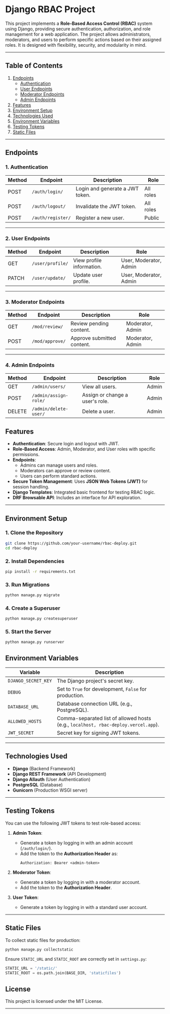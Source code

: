 # **Django RBAC Project**

This project implements a **Role-Based Access Control (RBAC)** system using Django, providing secure authentication, authorization, and role management for a web application. The project allows administrators, moderators, and users to perform specific actions based on their assigned roles. It is designed with flexibility, security, and modularity in mind.

---

## **Table of Contents**
1. [Endpoints](#endpoints)
    - [Authentication](#authentication)
    - [User Endpoints](#user-endpoints)
    - [Moderator Endpoints](#moderator-endpoints)
    - [Admin Endpoints](#admin-endpoints)
2. [Features](#features)
3. [Environment Setup](#environment-setup)
4. [Technologies Used](#technologies-used)
5. [Environment Variables](#environment-variables)
6. [Testing Tokens](#testing-tokens)
7. [Static Files](#static-files)

---

## **Endpoints**

### **1. Authentication**

| **Method** | **Endpoint**        | **Description**                        | **Role**        |
|------------|---------------------|----------------------------------------|-----------------|
| POST       | `/auth/login/`      | Login and generate a JWT token.        | All roles       |
| POST       | `/auth/logout/`     | Invalidate the JWT token.              | All roles       |
| POST       | `/auth/register/`   | Register a new user.                   | Public          |

---

### **2. User Endpoints**

| **Method** | **Endpoint**         | **Description**                        | **Role**        |
|------------|----------------------|----------------------------------------|-----------------|
| GET        | `/user/profile/`     | View profile information.              | User, Moderator, Admin |
| PATCH      | `/user/update/`      | Update user profile.                   | User, Moderator, Admin |

---

### **3. Moderator Endpoints**

| **Method** | **Endpoint**         | **Description**                        | **Role**        |
|------------|----------------------|----------------------------------------|-----------------|
| GET        | `/mod/review/`       | Review pending content.                | Moderator, Admin |
| POST       | `/mod/approve/`      | Approve submitted content.             | Moderator, Admin |

---

### **4. Admin Endpoints**

| **Method** | **Endpoint**          | **Description**                        | **Role**        |
|------------|-----------------------|----------------------------------------|-----------------|
| GET        | `/admin/users/`       | View all users.                        | Admin           |
| POST       | `/admin/assign-role/` | Assign or change a user's role.        | Admin           |
| DELETE     | `/admin/delete-user/` | Delete a user.                         | Admin           |

## **Features**

- **Authentication**: Secure login and logout with JWT.
- **Role-Based Access**: Admin, Moderator, and User roles with specific permissions.
- **Endpoints**:
  - Admins can manage users and roles.
  - Moderators can approve or review content.
  - Users can perform standard actions.
- **Secure Token Management**: Uses **JSON Web Tokens (JWT)** for session handling.
- **Django Templates**: Integrated basic frontend for testing RBAC logic.
- **DRF Browsable API**: Includes an interface for API exploration.

---

## **Environment Setup**

### **1. Clone the Repository**
```bash
git clone https://github.com/your-username/rbac-deploy.git
cd rbac-deploy
```

### **2. Install Dependencies**
```bash
pip install -r requirements.txt
```

### **3. Run Migrations**
```bash
python manage.py migrate
```

### **4. Create a Superuser**
```bash
python manage.py createsuperuser
```

### **5. Start the Server**
```bash
python manage.py runserver
```

## **Environment Variables**

| **Variable**          | **Description**                       |
|------------------------|---------------------------------------|
| `DJANGO_SECRET_KEY`    | The Django project's secret key.      |
| `DEBUG`                | Set to `True` for development, `False` for production. |
| `DATABASE_URL`         | Database connection URL (e.g., PostgreSQL). |
| `ALLOWED_HOSTS`        | Comma-separated list of allowed hosts (e.g., `localhost, rbac-deploy.vercel.app`). |
| `JWT_SECRET`           | Secret key for signing JWT tokens.    |

---
## **Technologies Used**

- **Django** (Backend Framework)
- **Django REST Framework** (API Development)
- **Django Allauth** (User Authentication)
- **PostgreSQL** (Database)
- **Gunicorn** (Production WSGI server)

---

## **Testing Tokens**

You can use the following JWT tokens to test role-based access:

1. **Admin Token**:
   - Generate a token by logging in with an admin account (`/auth/login/`).
   - Add the token to the **Authorization Header** as:
     ```
     Authorization: Bearer <admin-token>
     ```

2. **Moderator Token**:
   - Generate a token by logging in with a moderator account.
   - Add the token to the **Authorization Header**.

3. **User Token**:
   - Generate a token by logging in with a standard user account.

---

## **Static Files**

To collect static files for production:
```bash
python manage.py collectstatic
```

Ensure `STATIC_URL` and `STATIC_ROOT` are correctly set in `settings.py`:
```python
STATIC_URL = '/static/'
STATIC_ROOT = os.path.join(BASE_DIR, 'staticfiles')
```

## **License**

This project is licensed under the MIT License.

---
